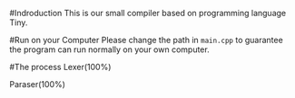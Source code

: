 #Indroduction
This is our small compiler based on programming language Tiny.

#Run on your Computer
Please change the path in `main.cpp` to guarantee the program can run normally on your own computer.

#The process
Lexer(100%)  

Paraser(100%)
